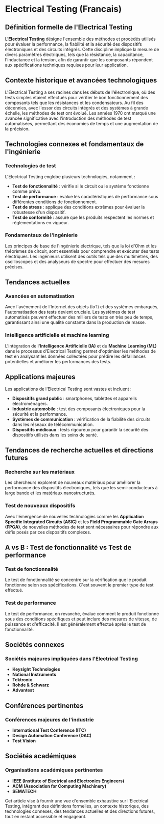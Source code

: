 # Electrical Testing (Francais)

## Définition formelle de l'Electrical Testing

L'**Electrical Testing** désigne l'ensemble des méthodes et procédés utilisés pour évaluer la performance, la fiabilité et la sécurité des dispositifs électroniques et des circuits intégrés. Cette discipline implique la mesure de divers paramètres électriques, tels que la résistance, la capacitance, l'inductance et la tension, afin de garantir que les composants répondent aux spécifications techniques requises pour leur application.

## Contexte historique et avancées technologiques

L'Electrical Testing a ses racines dans les débuts de l'électronique, où des tests simples étaient effectués pour vérifier le bon fonctionnement des composants tels que les résistances et les condensateurs. Au fil des décennies, avec l'essor des circuits intégrés et des systèmes à grande échelle, les méthodes de test ont évolué. Les années 1970 ont marqué une avancée significative avec l'introduction des méthodes de test automatisées, permettant des économies de temps et une augmentation de la précision.

## Technologies connexes et fondamentaux de l'ingénierie

### Technologies de test

L'Electrical Testing englobe plusieurs technologies, notamment :

- **Test de fonctionnalité** : vérifie si le circuit ou le système fonctionne comme prévu.
- **Test de performance** : évalue les caractéristiques de performance sous différentes conditions de fonctionnement.
- **Test de stress** : applique des conditions extrêmes pour évaluer la robustesse d'un dispositif.
- **Test de conformité** : assure que les produits respectent les normes et réglementations en vigueur.

### Fondamentaux de l'ingénierie

Les principes de base de l'ingénierie électrique, tels que la loi d'Ohm et les théorèmes de circuit, sont essentiels pour comprendre et exécuter des tests électriques. Les ingénieurs utilisent des outils tels que des multimètres, des oscilloscopes et des analyseurs de spectre pour effectuer des mesures précises.

## Tendances actuelles

### Avancées en automatisation

Avec l'avènement de l'Internet des objets (IoT) et des systèmes embarqués, l'automatisation des tests devient cruciale. Les systèmes de test automatisés peuvent effectuer des milliers de tests en très peu de temps, garantissant ainsi une qualité constante dans la production de masse.

### Intelligence artificielle et machine learning

L'intégration de l'**Intelligence Artificielle (IA)** et du **Machine Learning (ML)** dans le processus d'Electrical Testing permet d'optimiser les méthodes de test en analysant les données collectées pour prédire les défaillances potentielles et améliorer les performances des tests.

## Applications majeures

Les applications de l'Electrical Testing sont vastes et incluent :

- **Dispositifs grand public** : smartphones, tablettes et appareils électroménagers.
- **Industrie automobile** : test des composants électroniques pour la sécurité et la performance.
- **Systèmes de communication** : vérification de la fiabilité des circuits dans les réseaux de télécommunication.
- **Dispositifs médicaux** : tests rigoureux pour garantir la sécurité des dispositifs utilisés dans les soins de santé.

## Tendances de recherche actuelles et directions futures

### Recherche sur les matériaux

Les chercheurs explorent de nouveaux matériaux pour améliorer la performance des dispositifs électroniques, tels que les semi-conducteurs à large bande et les matériaux nanostructurés. 

### Test de nouveaux dispositifs

Avec l'émergence de nouvelles technologies comme les **Application Specific Integrated Circuits (ASIC)** et les **Field Programmable Gate Arrays (FPGA)**, de nouvelles méthodes de test sont nécessaires pour répondre aux défis posés par ces dispositifs complexes.

## A vs B : Test de fonctionnalité vs Test de performance

### Test de fonctionnalité

Le test de fonctionnalité se concentre sur la vérification que le produit fonctionne selon ses spécifications. C'est souvent le premier type de test effectué.

### Test de performance

Le test de performance, en revanche, évalue comment le produit fonctionne sous des conditions spécifiques et peut inclure des mesures de vitesse, de puissance et d'efficacité. Il est généralement effectué après le test de fonctionnalité.

## Sociétés connexes

### Sociétés majeures impliquées dans l'Electrical Testing

- **Keysight Technologies**
- **National Instruments**
- **Tektronix**
- **Rohde & Schwarz**
- **Advantest**

## Conférences pertinentes

### Conférences majeures de l'industrie

- **International Test Conference (ITC)**
- **Design Automation Conference (DAC)**
- **Test Vision**

## Sociétés académiques

### Organisations académiques pertinentes

- **IEEE (Institute of Electrical and Electronics Engineers)**
- **ACM (Association for Computing Machinery)**
- **SEMATECH**

Cet article vise à fournir une vue d'ensemble exhaustive sur l'Electrical Testing, intégrant des définitions formelles, un contexte historique, des technologies connexes, des tendances actuelles et des directions futures, tout en restant accessible et engageant.